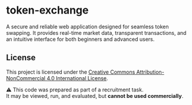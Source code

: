 # token-exchange

A secure and reliable web application designed for seamless token swapping. It provides real-time market data, transparent transactions, and an intuitive interface for both beginners and advanced users.

## License

This project is licensed under the
[Creative Commons Attribution-NonCommercial 4.0 International License](https://creativecommons.org/licenses/by-nc/4.0/).

⚠️ This code was prepared as part of a recruitment task.  
It may be viewed, run, and evaluated, but **cannot be used commercially**.
